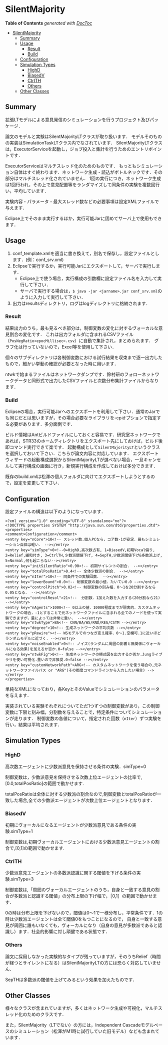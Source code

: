 <a name="SilentMajority"></a>
# SilentMajority

**Table of Contents**  *generated with [DocToc](http://doctoc.herokuapp.com/)*

- [SilentMajority](#SilentMajority)
	- [Summary](#Summary)
	- [Usage](#Usage)
		- [Result](#Result)
		- [Build](#Build)
	- [Configuration](#Configuration)
	- [Simulation Types](#SimulationTypes)
		- [HighD](#HighD)
		- [BiasedV](#BiasedV)
		- [CtrlTH](#CtrlTH)
		- [Others](#Others)
	- [Other Classes](#OtherClasses)

<a name="Summary"></a>
## Summary

拡張LTモデルによる意見発信のシミュレーションを行うプロジェクト及びパッケージ．

論文のモデルと実験はSilentMajorityLTクラスが取り扱います．
モデルそのものの実装はSimulationTaskLTクラス内でなされています．
SilentMajorityLTクラスは，ExecutorServiceを起動し，ジョブ投入と集計を行うためのエントリポイントです．

ExecutorServiceはマルチスレッド化のためのものです．
もっともシミュレーション自体はすぐ終わります．ネットワーク生成・読込がボトルネックです．その部分はマルチスレッド化されていません．
1回の実行につき，ネットワーク生成は1回行われ，その上で意見配置等をランダマイズして同条件の実験を複数回行い，平均しています．

実験内容・パラメータ・最大スレッド数などの必要事項は設定XMLファイルで与えます．

Eclipse上でそのまま実行するほか，実行可能Jarに固めてサーバ上で使用もできます．

<a name="Usage"></a>
## Usage

1. conf\_template.xmlを適当に書き換えて，別名で保存し，設定ファイルとします．(例：conf\_srv.xml)
2. Eclipseで実行するか，実行可能Jarにエクスポートして，サーバで実行します．
	- Eclipse上で使う場合，実行構成の引数欄に設定ファイル名を入力して実行して下さい．
	- サーバで実行する場合は，`$ java -jar <jarname>.jar conf_srv.xml`のように入力して実行して下さい．
3. 出力はresultsディレクトリ，ログはlogディレクトリに格納されます．

<a name="Result"></a>
### Result

結果出力のうち，最も見るべき部分は，制御変数の変化に対するヴォーカルな意見割合の変化です．
これは出力フォルダに含まれるCSVファイル（`PosNegRatio<epocMillisec>.csv`）に自動で集計され，まとめられます．
グラフ化は行っていないので，Excel等を使用して下さい．

個々のサブディレクトリは各制御変数における試行結果を収束まで逐一出力したもので，細かい挙動の確認が必要となった時に用います．

ntwkで始まるファイルはネットワークダンプです．鈴村研のフォローネットワークデータと同形式で出力したCSVファイルと次数分布集計ファイルからなります．

<a name="Build"></a>
### Build

Eclipseの場合，実行可能Jarへのエクスポートを利用して下さい．通常のJarでも同じだとは思いますが，その場合必要なライブラリを-cpオプションで指定する必要があります．多分面倒です．

ビルド情報はAntビルドファイルにしておくと容易です．研究室ネットワークであれば，STR33のホームディレクトリをエクスポート先にしておけば，ビルド後即コマンド実行できて楽です．
起動構成として`SilentMajorityLT`というクラスを選択しておいて下さい．こちらが論文内容に対応しています．
エクスポートウィザードの起動構成選択からSilentMajorityLTが選べない場合，一旦キャンセルして実行構成の画面に行き，新規実行構成を作成しておけば多分できます．

既存のbuild.xmlは松澤の個人フォルダに向けてエクスポートしようとするので，設定を変更して下さい．

<a name="Configuration"></a>
## Configuration

設定ファイルの構造は以下のようになっています．

    <?xml version="1.0" encoding="UTF-8" standalone="no"?>
    <!DOCTYPE properties SYSTEM "http://java.sun.com/dtd/properties.dtd">
    <properties>
    <comment>Configuration</comment>
    <entry key="nCore">10<!-- スレッド数.個人PCなら，コア数-1が安定．最もシミュレーション自体は軽い． --></entry>
    <entry key="simType">0<!--0=HighD,高次数占有, 1=BiasedV,初期Vocal偏り, 2=Relief,緩和付き, 3=CtrlTH,少数派閾値下げ, 4=SepTH,少数派閾値下げ&多数派上げ, 5=Normal,何も起こらない--></entry>
    <entry key="initSilentRatio">0.90<!-- 初期サイレントの割合． --></entry>
    <entry key="totalPosRatio">0.4<!-- 全体少数派の割合． --></entry>
    <entry key="nIter">10<!-- 同条件での実験回数． --></entry>
    <entry key="lowerBound">0.0<!-- 制御変数の最小値．たいてい0.0 --></entry>
    <entry key="controlPitch">0.02<!-- 制御変数の刻み幅．0～1を20分割するなら0.05となる． --></entry>
    <entry key="controlResol">21<!--  分割数．1加えた数を入力する(20分割なら21) --></entry>
    <entry key="nAgents">1000<!-- 0以上の値．10000程度までが現実的．カスタムネットワークの場合，-1とすることで元ネットワークファイルに含まれる全てのノードを使って実験できますが，量によっては非常に重い． --></entry>
    <entry key="ntwkType">BA<!-- CNN/BA/WS/RND/REG/CSTM --></entry>
    <entry key="degree">10<!-- 生成ネットワークの平均次数 --></entry>
    <entry key="pRewire"><!-- WSモデルでのつなぎ変え確率．0～1.空欄可.1に近いほどランダムモデルに近づく. --></entry>
    <entry key="noiseEnabled">0<!-- ノイズ(ランダムに周囲の影響と無関係にヴォーカルになる効果)を加えるか否か.0→false --></entry>
    <entry key="ntwkFig">0<!-- 生成ネットワークの模式図を出力するか否か.Jungライブラリを使い可視化.重いので非推奨.0→false --></entry>
    <entry key="customNetworkPath">ARG<!-- カスタムネットワークを使う場合の,元ネットワークファイルパス or "ARG"(その都度コマンドラインから入力したい場合) --></entry>
    </properties>

単純なXMLになっており，各KeyとそのValueでシミュレーションのパラメータを与えます．


実装されている実験それぞれについてただ1つずつの制御変数があり，この制御変数に下限と刻み幅，分割数を与えることで，特定条件についてシミュレーションが走ります．
制御変数の各値について，指定された回数（`nIter`）ずつ実験を行い，結果は平均されます．

<a name="SimulationTypes"></a>
## Simulation Types

<a name="HighD"></a>
### HighD

高次数エージェントに少数派意見を保持させる条件の実験．simType=0

制御変数は，少数派意見を保持させる次数上位エージェントの比率で,[0.0,totalPosRatio]の範囲で動かせます.

totalPosRatioは全体に対する少数派の割合なので,制御変数とtotalPosRatioが一致した場合,全ての少数派エージェントが次数上位エージェントとなります．

<a name="BiasedV"></a>
### BiasedV

初期にヴォーカルになるエージェントが少数派意見である条件の実験.simType=1

制御変数は,初期ヴォーカルエージェントにおける少数派意見エージェントの割合で,[0,1]の範囲で動かせます.


<a name="CtrlTH"></a>
### CtrlTH

少数派意見エージェントの多数派認識に関する閾値を下げる条件の実験.simType=3

制御変数は,「周囲のヴォーカルエージェントのうち，自身と一致する意見の割合が多数派と認識する閾値」の分布上限の下げ幅で，［0,1］の範囲で動かせます．

0の時は分布上限を下げないので，閾値は0～1で一様分布し，平常条件です．1の時は少数派エージェントは全て閾値0をもつことになるので，
自身と一致する意見が周囲に誰もいなくても，ヴォーカルになり（自身の意見が多数派であると認識し）ます．社会的影響に対し頑健である状態です．

<a name="Others"></a>
### Others

論文に採用しなかった実験的なタイプが残っていますが，そのうちRelief（時間が経つとサイレントになる）はSilentMajorityLTの方には恐らく対応していません．

SepTHは多数派の閾値を上げてみるという効果を加えたものです．

<a name="OtherClasses"></a>
## Other Classes

様々なクラスが含まれていますが，多くはネットワーク生成や可視化，マルチスレッド化のためのクラスです．

また，SilentMajority（LTでない）の方には，Independent Cascadeモデルベースのシミュレーション（松澤がM1時に試行していた旧モデル）なども含まれています．